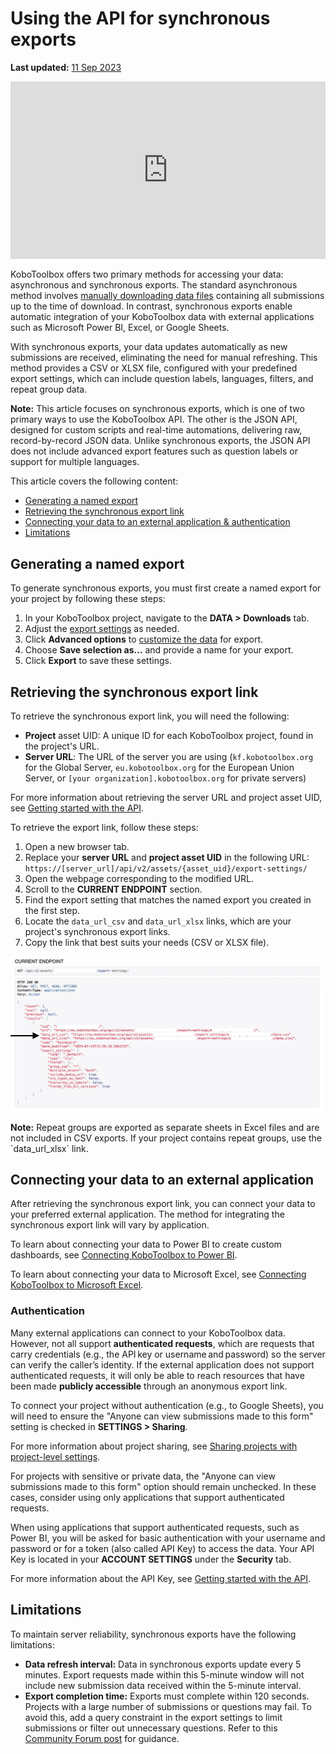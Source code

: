 ﻿# Using the API for synchronous exports
**Last updated:** <a href="https://github.com/kobotoolbox/docs/blob/4ce917e7129aa1b10f161eafcc56b64943e660c2/source/synchronous_exports.md" class="reference">11 Sep 2023</a>

<iframe src="https://www.youtube.com/embed/1cG79ol5dSg?si=rhVd2qOND6cQtYbX" style="width: 100%; aspect-ratio: 16 / 9; height: auto; border: 0;" title="YouTube video player" frameborder="0" allow="accelerometer; autoplay; clipboard-write; encrypted-media; gyroscope; picture-in-picture; web-share" allowfullscreen></iframe>

KoboToolbox offers two primary methods for accessing your data: asynchronous and synchronous exports. The standard asynchronous method involves [manually downloading data files](https://support.kobotoolbox.org/export_download.html) containing all submissions up to the time of download. In contrast, synchronous exports enable automatic integration of your KoboToolbox data with external applications such as Microsoft Power BI, Excel, or Google Sheets.

With synchronous exports, your data updates automatically as new submissions are received, eliminating the need for manual refreshing. This method provides a CSV or XLSX file, configured with your predefined export settings, which can include question labels, languages, filters, and repeat group data. 

<p class="note">
    <strong>Note:</strong> This article focuses on synchronous exports, which is one of two primary ways to use the KoboToolbox API. The other is the JSON API, designed for custom scripts and real-time automations, delivering raw, record-by-record JSON data. Unlike synchronous exports, the JSON API does not include advanced export features such as question labels or support for multiple languages.
</p>

This article covers the following content:

- [Generating a named export](#generating-a-named-export)
- [Retrieving the synchronous export link](#retrieving-the-synchronous-export-link)
- [Connecting your data to an external application & authentication](#connecting-your-data-to-an-external-application)
- [Limitations](#limitations)
  
## Generating a named export

To generate synchronous exports, you must first create a named export for your project by following these steps:

1. In your KoboToolbox project, navigate to the **DATA > Downloads** tab.
2. Adjust the [export settings](https://support.kobotoolbox.org/export_download.html) as needed. 
3. Click **Advanced options** to [customize the data](https://support.kobotoolbox.org/advanced_export.html) for export.
4. Choose **Save selection as…** and provide a name for your export.
5. Click **Export** to save these settings.

## Retrieving the synchronous export link

To retrieve the synchronous export link, you will need the following:

- **Project** asset UID: A unique ID for each KoboToolbox project, found in the project's URL.
- **Server URL**: The URL of the server you are using (`kf.kobotoolbox.org` for the Global Server,  `eu.kobotoolbox.org` for the European Union Server, or `[your organization].kobotoolbox.org` for private servers)

<p class="note">
    For more information about retrieving the server URL and project asset UID, see <a href="https://support.kobotoolbox.org/api.html">Getting started with the API</a>.
</p>

To retrieve the export link, follow these steps:

1. Open a new browser tab.
2. Replace your **server URL** and **project asset UID** in the following URL: `https://[server_url]/api/v2/assets/{asset_uid}/export-settings/`
3. Open the webpage corresponding to the modified URL.
4. Scroll to the **CURRENT ENDPOINT** section.
5. Find the export setting that matches the named export you created in the first step.
6. Locate the `data_url_csv` and `data_url_xlsx` links, which are your project's synchronous export links.
7. Copy the link that best suits your needs (CSV or XLSX file).

![Retrieving synchronous export link](images/synchronous_exports/export_link.png)

<p class="note">
    <strong>Note:</strong> Repeat groups are exported as separate sheets in Excel files and are not included in CSV exports. If your project contains repeat groups, use the `data_url_xlsx` link.
</p>

## Connecting your data to an external application

After retrieving the synchronous export link, you can connect your data to your preferred external application. The method for integrating the synchronous export link will vary by application.

<p class="note">
    To learn about connecting your data to Power BI to create custom dashboards, see <a href="https://support.kobotoolbox.org/pulling_data_into_powerbi.html">Connecting KoboToolbox to Power BI</a>. 
</p>

<p class="note">
    To learn about connecting your data to Microsoft Excel, see <a href="https://support.kobotoolbox.org/pulling_data_into_excelquery.html">Connecting KoboToolbox to Microsoft Excel</a>.
</p>

### Authentication

Many external applications can connect to your KoboToolbox data. However, not all support **authenticated requests**, which are requests that carry credentials (e.g., the API key or username and password) so the server can verify the caller’s identity. If the external application does not support authenticated requests, it will only be able to reach resources that have been made **publicly accessible** through an anonymous export link.

To connect your project without authentication (e.g., to Google Sheets), you will need to ensure the "Anyone can view submissions made to this form" setting is checked in **SETTINGS > Sharing**.

<p class="note">
    For more information about project sharing, see <a href="https://support.kobotoolbox.org/managing_permissions.html">Sharing projects with project-level settings</a>.
</p>

For projects with sensitive or private data, the "Anyone can view submissions made to this form" option should remain unchecked. In these cases, consider using only applications that support authenticated requests.

When using applications that support authenticated requests, such as Power BI, you will be asked for basic authentication with your username and password or for a token (also called API Key) to access the data. Your API Key is located in your **ACCOUNT SETTINGS** under the **Security** tab.

<p class="note">
    For more information about the API Key, see <a href="https://support.kobotoolbox.org/api.html">Getting started with the API</a>.
</p>

## Limitations

To maintain server reliability, synchronous exports have the following limitations:

- **Data refresh interval:** Data in synchronous exports update every 5 minutes. Export requests made within this 5-minute window will not include new submission data received within the 5-minute interval.
- **Export completion time:** Exports must complete within 120 seconds. Projects with a large number of submissions or questions may fail. To avoid this, add a query constraint in the export settings to limit submissions or filter out unnecessary questions. Refer to this [Community Forum post](https://community.kobotoolbox.org/t/how-to-download-data-between-two-dates-from-date-to-date/25569/4) for guidance.

